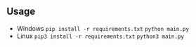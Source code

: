 ## Usage
- Windows
    `pip install -r requirements.txt`
    `python main.py`
- Linux
    `pip3 install -r requirements.txt`
    `python3 main.py`